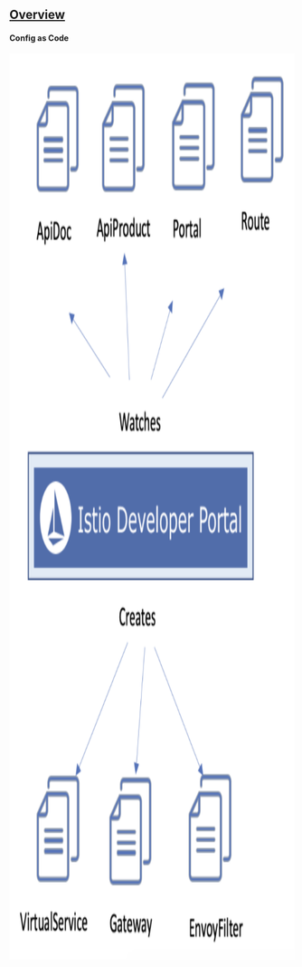 ## [Overview](https://docs.solo.io/dev-portal/latest/concepts/architecture/)
#### Config as Code
<img src="lib/images/idp-archi.png" style="height:40vh"/>
